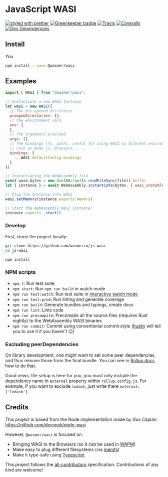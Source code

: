 # JavaScript WASI

[![styled with prettier](https://img.shields.io/badge/styled_with-prettier-ff69b4.svg)](https://github.com/prettier/prettier)
[![Greenkeeper badge](https://badges.greenkeeper.io/wasmerio/js-wasi.svg)](https://greenkeeper.io/)
[![Travis](https://img.shields.io/travis/wasmerio/js-wasi.svg)](https://travis-ci.org/wasmerio/js-wasi)
[![Coveralls](https://img.shields.io/coveralls/wasmerio/js-wasi.svg)](https://coveralls.io/github/wasmerio/js-wasi)
[![Dev Dependencies](https://david-dm.org/wasmerio/js-wasi/dev-status.svg)](https://david-dm.org/wasmerio/js-wasi?type=dev)

## Install

You 
```bash
npm install --save @wasmer/wasi
```

## Examples

```js
import { WASI } from "@wasmer/wasi";

// Instantiate a new WASI Instance
let wasi = new WASI({
  // The pre-opened dirctories
  preopenDirectories: {},
  // The environment vars
  env: {
  },
  // The arguments provided
  args: [],
  // The bindings (fs, path), useful for using WASI in diferent environments
  // such as Node.js, Browsers, ...
  bindings: {
    ...WASI.defaultConfig.bindings
  }
})

// Instantiating the WebAssembly file
const wasm_bytes = new Uint8Array(fs.readFileSync(file)).buffer
let { instance } = await WebAssembly.instantiate(bytes, { wasi_unstable: wasi.exports });

// Plug the Instance into WASI
wasi.setMemory(instance.exports.memory)

// Start the WebAssembly WASI instance!
instance.exports._start()
```

### Develop

First, clone the project locally:

```bash
git clone https://github.com/wasmerio/js-wasi
cd js-wasi

npm install
```

### NPM scripts

 - `npm t`: Run test suite
 - `npm start`: Run `npm run build` in watch mode
 - `npm run test:watch`: Run test suite in [interactive watch mode](http://facebook.github.io/jest/docs/cli.html#watch)
 - `npm run test:prod`: Run linting and generate coverage
 - `npm run build`: Generate bundles and typings, create docs
 - `npm run lint`: Lints code
 - `npm run precompile`: Precompile all the source files (requires Rust nightly) to the WebAssembly WASI binaries
 - `npm run commit`: Commit using conventional commit style ([husky](https://github.com/typicode/husky) will tell you to use it if you haven't :wink:)

### Excluding peerDependencies

On library development, one might want to set some peer dependencies, and thus remove those from the final bundle. You can see in [Rollup docs](https://rollupjs.org/#peer-dependencies) how to do that.

Good news: the setup is here for you, you must only include the dependency name in `external` property within `rollup.config.js`. For example, if you want to exclude `lodash`, just write there `external: ['lodash']`.

## Credits

This project is based from the Node implementation made by Gus Caplan: https://github.com/devsnek/node-wasi

However, `@wasmer/wasi` is focused on:
* Bringing WASI to the Browsers (so it can be used in [WAPM](https://wapm.io/))
* Make easy to plug different filesystems (via [memfs](https://github.com/streamich/memfs))
* Make it type-safe using [Typescript](http://www.typescriptlang.org/)

This project follows the [all-contributors](https://github.com/kentcdodds/all-contributors) specification. 
Contributions of any kind are welcome!

